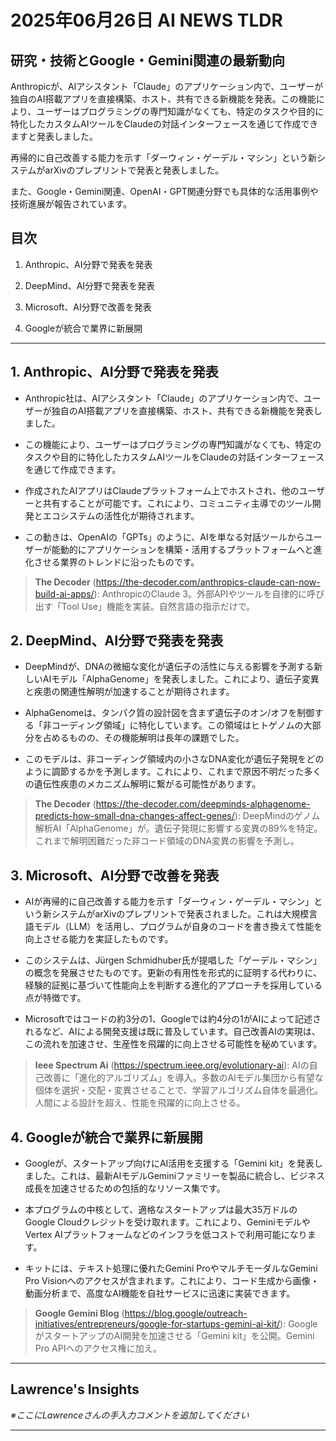 # 2025年06月26日 AI NEWS TLDR

## 研究・技術とGoogle・Gemini関連の最新動向

Anthropicが、AIアシスタント「Claude」のアプリケーション内で、ユーザーが独自のAI搭載アプリを直接構築、ホスト、共有できる新機能を発表。この機能により、ユーザーはプログラミングの専門知識がなくても、特定のタスクや目的に特化したカスタムAIツールをClaudeの対話インターフェースを通じて作成できますと発表しました。

再帰的に自己改善する能力を示す「ダーウィン・ゲーデル・マシン」という新システムがarXivのプレプリントで発表と発表しました。

また、Google・Gemini関連、OpenAI・GPT関連分野でも具体的な活用事例や技術進展が報告されています。

## 目次

1. Anthropic、AI分野で発表を発表

2. DeepMind、AI分野で発表を発表

3. Microsoft、AI分野で改善を発表

4. Googleが統合で業界に新展開

---

## 1. Anthropic、AI分野で発表を発表

- Anthropic社は、AIアシスタント「Claude」のアプリケーション内で、ユーザーが独自のAI搭載アプリを直接構築、ホスト、共有できる新機能を発表しました。

- この機能により、ユーザーはプログラミングの専門知識がなくても、特定のタスクや目的に特化したカスタムAIツールをClaudeの対話インターフェースを通じて作成できます。

- 作成されたAIアプリはClaudeプラットフォーム上でホストされ、他のユーザーと共有することが可能です。これにより、コミュニティ主導でのツール開発とエコシステムの活性化が期待されます。

- この動きは、OpenAIの「GPTs」のように、AIを単なる対話ツールからユーザーが能動的にアプリケーションを構築・活用するプラットフォームへと進化させる業界のトレンドに沿ったものです。

> **The Decoder** (https://the-decoder.com/anthropics-claude-can-now-build-ai-apps/): AnthropicのClaude 3。外部APIやツールを自律的に呼び出す「Tool Use」機能を実装。自然言語の指示だけで。

## 2. DeepMind、AI分野で発表を発表

- DeepMindが、DNAの微細な変化が遺伝子の活性に与える影響を予測する新しいAIモデル「AlphaGenome」を発表しました。これにより、遺伝子変異と疾患の関連性解明が加速することが期待されます。

- AlphaGenomeは、タンパク質の設計図を含まず遺伝子のオン/オフを制御する「非コーディング領域」に特化しています。この領域はヒトゲノムの大部分を占めるものの、その機能解明は長年の課題でした。

- このモデルは、非コーディング領域内の小さなDNA変化が遺伝子発現をどのように調節するかを予測します。これにより、これまで原因不明だった多くの遺伝性疾患のメカニズム解明に繋がる可能性があります。

> **The Decoder** (https://the-decoder.com/deepminds-alphagenome-predicts-how-small-dna-changes-affect-genes/): DeepMindのゲノム解析AI「AlphaGenome」が。遺伝子発現に影響する変異の89%を特定。これまで解明困難だった非コード領域のDNA変異の影響を予測し。

## 3. Microsoft、AI分野で改善を発表

- AIが再帰的に自己改善する能力を示す「ダーウィン・ゲーデル・マシン」という新システムがarXivのプレプリントで発表されました。これは大規模言語モデル（LLM）を活用し、プログラムが自身のコードを書き換えて性能を向上させる能力を実証したものです。

- このシステムは、Jürgen Schmidhuber氏が提唱した「ゲーデル・マシン」の概念を発展させたものです。更新の有用性を形式的に証明する代わりに、経験的証拠に基づいて性能向上を判断する進化的アプローチを採用している点が特徴です。

- Microsoftではコードの約3分の1、Googleでは約4分の1がAIによって記述されるなど、AIによる開発支援は既に普及しています。自己改善AIの実現は、この流れを加速させ、生産性を飛躍的に向上させる可能性を秘めています。

> **Ieee Spectrum Ai** (https://spectrum.ieee.org/evolutionary-ai): AIの自己改善に「進化的アルゴリズム」を導入。多数のAIモデル集団から有望な個体を選択・交配・変異させることで、学習アルゴリズム自体を最適化。人間による設計を超え、性能を飛躍的に向上させる。

## 4. Googleが統合で業界に新展開

- Googleが、スタートアップ向けにAI活用を支援する「Gemini kit」を発表しました。これは、最新AIモデルGeminiファミリーを製品に統合し、ビジネス成長を加速させるための包括的なリソース集です。

- 本プログラムの中核として、適格なスタートアップは最大35万ドルのGoogle Cloudクレジットを受け取れます。これにより、GeminiモデルやVertex AIプラットフォームなどのインフラを低コストで利用可能になります。

- キットには、テキスト処理に優れたGemini ProやマルチモーダルなGemini Pro Visionへのアクセスが含まれます。これにより、コード生成から画像・動画分析まで、高度なAI機能を自社サービスに迅速に実装できます。

> **Google Gemini Blog** (https://blog.google/outreach-initiatives/entrepreneurs/google-for-startups-gemini-ai-kit/): GoogleがスタートアップのAI開発を加速させる「Gemini kit」を公開。Gemini Pro APIへのアクセス権に加え。

---

## Lawrence's Insights

*※ここにLawrenceさんの手入力コメントを追加してください*

---
